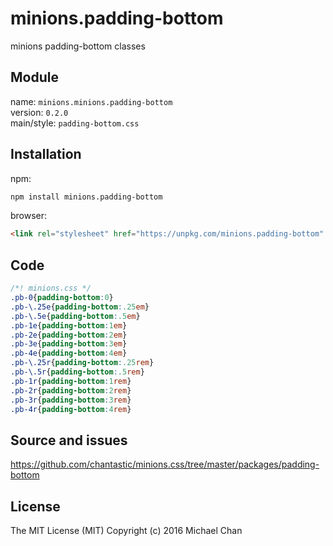 # minions.padding-bottom
minions padding-bottom classes

## Module
name: `minions.minions.padding-bottom`  
version: `0.2.0`  
main/style: `padding-bottom.css`  

## Installation
npm:
```bash
npm install minions.padding-bottom
```

browser:
```html
<link rel="stylesheet" href="https://unpkg.com/minions.padding-bottom" />
```

## Code
```css
/*! minions.css */
.pb-0{padding-bottom:0}
.pb-\.25e{padding-bottom:.25em}
.pb-\.5e{padding-bottom:.5em}
.pb-1e{padding-bottom:1em}
.pb-2e{padding-bottom:2em}
.pb-3e{padding-bottom:3em}
.pb-4e{padding-bottom:4em}
.pb-\.25r{padding-bottom:.25rem}
.pb-\.5r{padding-bottom:.5rem}
.pb-1r{padding-bottom:1rem}
.pb-2r{padding-bottom:2rem}
.pb-3r{padding-bottom:3rem}
.pb-4r{padding-bottom:4rem}

```

## Source and issues

https://github.com/chantastic/minions.css/tree/master/packages/padding-bottom

## License

The MIT License (MIT)
Copyright (c) 2016 Michael Chan